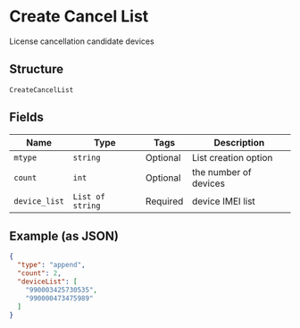 
# Create Cancel List

License cancellation candidate devices

## Structure

`CreateCancelList`

## Fields

| Name | Type | Tags | Description |
|  --- | --- | --- | --- |
| `mtype` | `string` | Optional | List creation option |
| `count` | `int` | Optional | the number of devices |
| `device_list` | `List of string` | Required | device IMEI list |

## Example (as JSON)

```json
{
  "type": "append",
  "count": 2,
  "deviceList": [
    "990003425730535",
    "990000473475989"
  ]
}
```

